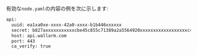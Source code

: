 有効な`node.yaml`の内容の例を次に示します:

```bash
api:
  uuid: ea1xa0xe-xxxx-42a0-xxxx-b1b446xxxxxx
  secret: b827axxxxxxxxxxxcbe45c855c71389a2a5564920xxxxxxxxxxxxxxxxxxc4613260
  host: api.wallarm.com
  port: 443
  ca_verify: true
```